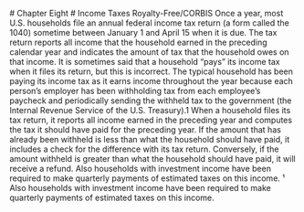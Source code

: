 \# Chapter Eight # Income Taxes Royalty-Free/CORBIS Once a year, most U.S. households file an annual federal income tax return (a form called the 1040) sometime between January 1 and April 15 when it is due. The tax return reports all income that the household earned in the preceding calendar year and indicates the amount of tax that the household owes on that income. It is sometimes said that a household “pays” its income tax when it files its return, but this is incorrect. The typical household has been paying its income tax as it earns income throughout the year because each person’s employer has been withholding tax from each employee’s paycheck and periodically sending the withheld tax to the government (the Internal Revenue Service of the U.S. Treasury).1 When a household files its tax return, it reports all income earned in the preceding year and computes the tax it should have paid for the preceding year. If the amount that has already been withheld is less than what the household should have paid, it includes a check for the difference with its tax return. Conversely, if the amount withheld is greater than what the household should have paid, it will receive a refund. Also households with investment income have been required to make quarterly payments of estimated taxes on this income. ¹ Also households with investment income have been required to make quarterly payments of estimated taxes on this income.